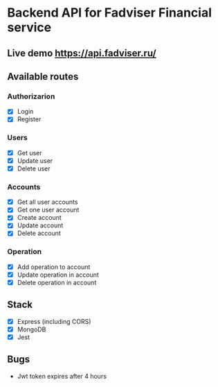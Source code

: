 # Backend API for Fadviser Financial service 

## Live demo https://api.fadviser.ru/

## Available routes

### Authorizarion

- [x] Login
- [x] Register

### Users

- [x] Get user
- [x] Update user
- [x] Delete user
### Accounts

- [x] Get all user accounts
- [x] Get one user account
- [x] Create account
- [x] Update account
- [x] Delete account

### Operation

- [x] Add operation to account
- [x] Update operation in account
- [x] Delete operation in account

## Stack

- [x] Express (including CORS)
- [x] MongoDB
- [x] Jest

## Bugs

- Jwt token expires after 4 hours